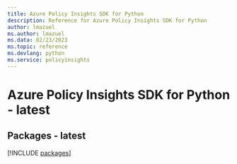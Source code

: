 ```yaml
---
title: Azure Policy Insights SDK for Python
description: Reference for Azure Policy Insights SDK for Python
author: lmazuel
ms.author: lmazuel
ms.data: 02/23/2023
ms.topic: reference
ms.devlang: python
ms.service: policyinsights
---
```

# Azure Policy Insights SDK for Python - latest
## Packages - latest
[!INCLUDE [packages](policy-insights-index.md)]